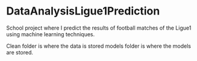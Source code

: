# DataAnalysisLigue1Prediction
School project where I predict the results of football matches of the Ligue1 using machine learning techniques.

Clean folder is where the data is stored
models folder is where the models are stored.
